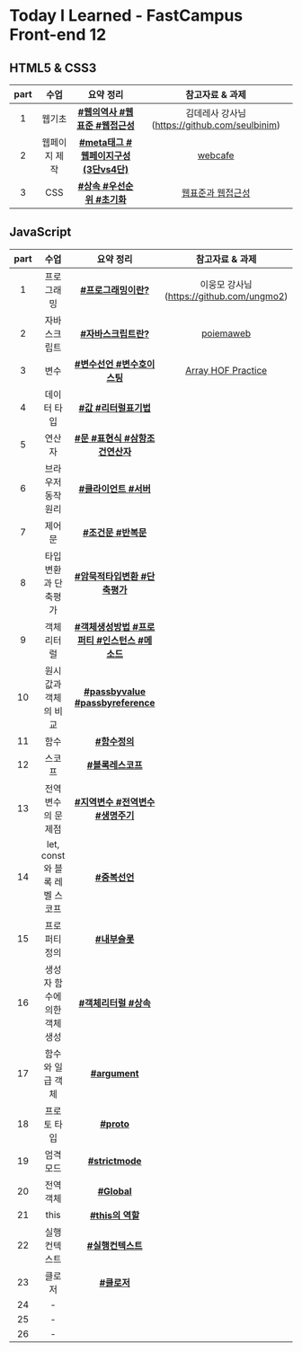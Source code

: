 # Today I Learned - FastCampus Front-end 12

##  HTML5 & CSS3 
| part | 수업 | 요약 정리 | 참고자료 & 과제 | 
|:--:|:--:|:---------:|:---:|
| 1 | 웹기초 | **[#웹의역사 #웹표준 #웹접근성](https://github.com/gayoungaa91/T.I.L-FDS12/blob/master/html%20%26%20css/web-basic.md)** |  김데레사 강사님 (https://github.com/seulbinim) |
| 2 | 웹페이지 제작 | **[#meta태그 #웹페이지구성(3단vs4단)](https://github.com/gayoungaa91/T.I.L-FDS12/blob/master/html%20%26%20css/webpage.md)** | [webcafe](https://seulbinim.github.io/exHTML5) | 
| 3 | CSS | **[#상속 #우선순위 #초기화](https://github.com/gayoungaa91/T.I.L-FDS12/blob/master/html%20%26%20css/css.md)** | [웹표준과 웹접근성](https://seulbinim.github.io/WSA/accessibility.html) |

## JavaScript
| part | 수업 | 요약 정리 | 참고자료 & 과제 | 
|:--:|:--:|:---------:|:---:|
| 1 | 프로그래밍 | **[#프로그래밍이란?]()** | 이웅모 강사님 (https://github.com/ungmo2) | - | 
| 2 | 자바스크립트 | **[#자바스크립트란?]()** | [poiemaweb](https://poiemaweb.com) | - |
| 3 | 변수 | **[#변수선언 #변수호이스팅]()** | [Array HOF Practice]() | - |
| 4 | 데이터 타입 | **[#값 #리터럴표기법]()** | []() | - |
| 5 | 연산자 | **[#문 #표현식 #삼항조건연산자]()** | []() | - |
| 6 | 브라우저 동작원리 | **[#클라이언트 #서버 ]()** | []() | - |
| 7 | 제어문 | **[#조건문 #반복문]()** | []() | - |
| 8 | 타입변환과 단축평가 | **[#암묵적타입변환 #단축평가]()** | []() | - |
| 9 | 객체 리터럴 | **[#객체생성방법 #프로퍼티 #인스턴스 #메소드]()** | []() | - |
| 10 | 원시값과 객체의 비교 | **[#passbyvalue #passbyreference]()** | []() | - |
| 11 | 함수 | **[#함수정의]()** | []() | - |
| 12 | 스코프 | **[#블록레스코프]()** | []() | - |
| 13 | 전역 변수의 문제점 | **[#지역변수 #전역변수 #생명주기]()** | []() | - |
| 14 | let, const와 블록 레벨 스코프 | **[#중복선언]()** | []() | - |
| 15 | 프로퍼티 정의 | **[#내부슬롯]()** | []() | - |
| 16 | 생성자 함수에 의한 객체 생성 | **[#객체리터럴 #상속]()** | []() | - |
| 17 | 함수와 일급 객체 | **[#argument]()** | []() | - |
| 18 | 프로토 타입 | **[#__proto__]()** | []() | - |
| 19 | 엄격 모드 | **[#strictmode]()** | []() | - |
| 20 | 전역 객체 | **[#Global]()** | []() | - |
| 21 | this | **[#this의 역할]()** | []() | - |
| 22 | 실행 컨텍스트 | **[#실행컨텍스트]()** | []() | - |
| 23 | 클로저 | **[#클로저]()** | []() | - |
| 24 | - | **[]()** | []() | - |
| 25 | - | **[]()** | []() | - |
| 26 | - | **[]()** | []() | - |
